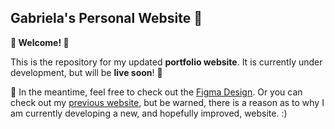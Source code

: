 ## Gabriela's Personal Website 🌱
**🌟 Welcome! 🌟**

This is the repository for my updated **portfolio website**. It is currently under development, but will be **live soon**! 🚧 

🎨 In the meantime, feel free to check out the [Figma Design](https://www.figma.com/file/HenuiZK28k4o7qELY17cHn/Gaby's-Website?type=design&node-id=308%3A2&mode=design&t=GwakzwX4H1yMGawp-1). Or you can check out my [previous website](galva041.github.io), but be warned, there is a reason as to why I am currently developing a new, and hopefully improved, website. :) 

